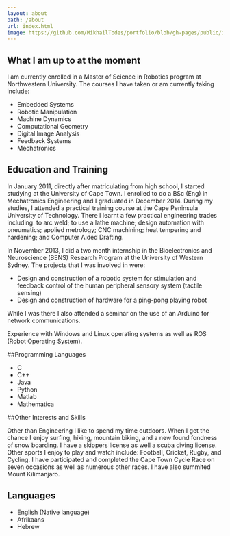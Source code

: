 ```yaml
---
layout: about
path: /about
url: index.html
image: https://github.com/MikhailTodes/portfolio/blob/gh-pages/public/images/about_pic.jpg?raw=true
---
```

## What I am up to at the moment

I am currently enrolled in a Master of Science in Robotics program at Northwestern University. The courses I have taken or am currently taking include:

* Embedded Systems
* Robotic Manipulation
* Machine Dynamics
* Computational Geometry
* Digital Image Analysis
* Feedback Systems
* Mechatronics 

## Education and Training

In January 2011, directly after matriculating from high school, I started studying at the University of Cape Town. I enrolled to do a BSc (Eng) in Mechatronics Engineering and I graduated in December 2014. During my studies, I attended a practical training course at the Cape Peninsula University of Technology. There I learnt a few practical engineering trades including: to arc weld; to use a lathe machine; design automation with pneumatics; applied metrology; CNC machining; heat tempering and hardening; and Computer Aided Drafting.

In November 2013, I did a two month internship in the Bioelectronics and Neuroscience (BENS) Research Program at the University of Western Sydney. The projects that I was involved in were:

* Design and construction of a robotic system for stimulation and feedback control of the human peripheral sensory system (tactile sensing)
* Design and construction of hardware for a ping-pong playing robot

While I was there I also attended a seminar on the use of an Arduino for network communications.

Experience with Windows and Linux operating systems as well as ROS (Robot Operating System).


##Programming Languages 

* C
* C++
* Java
* Python
* Matlab
* Mathematica

##Other Interests and Skills

Other than Engineering I like to spend my time outdoors. When I get the chance I enjoy surfing, hiking, mountain biking, and a new found fondness of snow boarding. I have a skippers license as well a scuba diving license. Other sports I enjoy to play and watch include: Football, Cricket, Rugby, and Cycling. I have participated and completed the Cape Town Cycle Race on seven occasions as well as numerous other races. I have also summited Mount Kilimanjaro.

## Languages

* English (Native language)
* Afrikaans
* Hebrew
